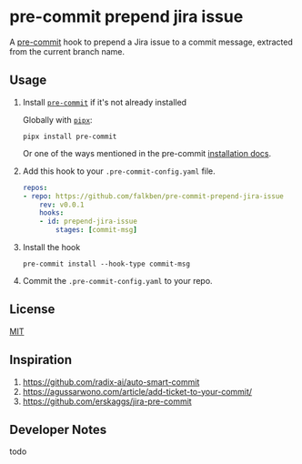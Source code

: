 # pre-commit prepend jira issue

A [pre-commit](https://pre-commit.com/) hook to prepend a Jira issue to a commit message, extracted from the current branch name.

## Usage

1. Install [`pre-commit`](https://pre-commit.com/) if it's not already installed

    Globally with [`pipx`](https://github.com/pypa/pipx):

    ```command
    pipx install pre-commit
    ```

    Or one of the ways mentioned in the pre-commit [installation docs](https://pre-commit.com/#installation).

2. Add this hook to your `.pre-commit-config.yaml` file.

    ```yaml
    repos:
    - repo: https://github.com/falkben/pre-commit-prepend-jira-issue
        rev: v0.0.1
        hooks:
        - id: prepend-jira-issue
            stages: [commit-msg]
    ```

3. Install the hook

    ```command
    pre-commit install --hook-type commit-msg
    ```

4. Commit the `.pre-commit-config.yaml` to your repo.

## License

[MIT](LICENSE)

## Inspiration

1. <https://github.com/radix-ai/auto-smart-commit>
2. <https://agussarwono.com/article/add-ticket-to-your-commit/>
3. <https://github.com/erskaggs/jira-pre-commit>

## Developer Notes

todo
